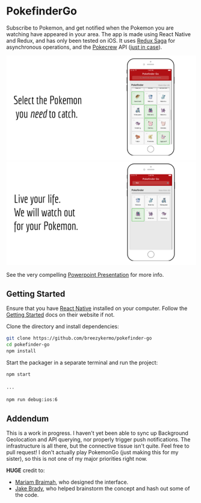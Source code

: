 # PokefinderGo

Subscribe to Pokemon, and get notified when the Pokemon you are watching have appeared in your area. The app is made using React Native and Redux, and has only been tested on iOS. It uses [Redux Saga](https://github.com/yelouafi/redux-saga) for asynchronous operations, and the [Pokecrew](https://www.pokecrew.com/) API ([just in case](https://fevgames.net/walking-a-dangerous-line-pokemon-go-and-unofficial-api-projects/)).

![Pokemon Pic 1](/assets/screen1.png)
![Pokemon Pic 2](/assets/screen2.png)

See the very compelling [Powerpoint Presentation](https://docs.google.com/presentation/d/1WSPHb8pvFU1a2U04RjQly76gqdXCYcvjyJylkXPKdQ0/edit#slide=id.g15f19ec232_0_165) for more info.

## Getting Started

Ensure that you have [React Native](https://facebook.github.io/react-native/) installed on your computer. Follow the [Getting Started](https://facebook.github.io/react-native/docs/getting-started.html#content) docs on their website if not.

Clone the directory and install dependencies:
```bash
git clone https://github.com/breezykermo/pokefinder-go
cd pokefinder-go
npm install
```
Start the packager in a separate terminal and run the project:
```bash
npm start

...

npm run debug:ios:6
```

## Addendum

This is a work in progress. I haven't yet been able to sync up Background Geolocation and API querying, nor properly trigger push notifications. The infrastructure is all there, but the connective tissue isn't quite. Feel free to pull request! I don't actually play PokemonGo (just making this for my sister), so this is not one of my major priorities right now.

**HUGE** credit to:

 - [Mariam Braimah](https://twitter.com/mbraimah_), who designed the interface.
 - [Jake Brady](https://www.linkedin.com/in/jacobbrady), who helped brainstorm the concept and hash out some of the code.
